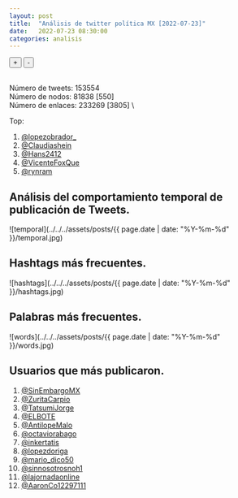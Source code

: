 ```yaml
---
layout: post
title:  "Análisis de twitter política MX [2022-07-23]"
date:   2022-07-23 08:30:00
categories: analisis
---
```


  <script src="https://d3js.org/d3-dsv.v1.min.js"></script>
  <script src="https://d3js.org/d3-fetch.v1.min.js"></script>
  <link rel="stylesheet" href="https://unpkg.com/simplebar@latest/dist/simplebar.css" />
  <link rel="stylesheet" href="../../../css/grafo.css" />
  <script src="https://unpkg.com/simplebar@latest/dist/simplebar.min.js"></script>
  <script src="https://virtual-alchemist.com/wp-content/uploads/2020/01/sigma.min_.js"></script>
  <script src="https://virtual-alchemist.com/wp-content/uploads/2020/01/sigma.parsers.gexf_.min_.js"></script>
  <script src="https://virtual-alchemist.com/wp-content/uploads/2020/01/sigma.renderers.parallelEdges.min_.js"></script>

  <section class="node-container">
    <div id="graph-container" class="nodes" style="width:100%;">
      <div id="selected-nodes"></div>
      <div class="node-controls">
      <datalist id="nodes-datalist"></datalist>
        <button type="button" id="zoom-in-button" class="zoom-button zoom-in">+</button>
        <button type="button" id="zoom-out-button" class="zoom-button zoom-out">-</button>
      </div>
    </div>
  </section>
<br>

Número de tweets: 153554 \
Número de nodos: 81838 [550] \
Número de enlaces: 233269 [3805] \

Top:
1.	[@lopezobrador_](https://twitter.com/lopezobrador_)
1.	[@Claudiashein](https://twitter.com/Claudiashein)
1.	[@Hans2412](https://twitter.com/Hans2412)
1.	[@VicenteFoxQue](https://twitter.com/VicenteFoxQue)
1.	[@rynram](https://twitter.com/rynram)

## Análisis del comportamiento temporal de publicación de Tweets.

![temporal](../../../assets/posts/{{ page.date | date: "%Y-%m-%d" }}/temporal.jpg)

## Hashtags más frecuentes.

![hashtags](../../../assets/posts/{{ page.date | date: "%Y-%m-%d" }}/hashtags.jpg)

## Palabras más frecuentes.

![words](../../../assets/posts/{{ page.date | date: "%Y-%m-%d" }}/words.jpg)

## Usuarios que más publicaron.

1.	[@SinEmbargoMX](https://twitter.com/SinEmbargoMX)
1.	[@ZuritaCarpio](https://twitter.com/ZuritaCarpio)
1.	[@TatsumiJorge](https://twitter.com/TatsumiJorge)
1.	[@ELBOTE](https://twitter.com/ELBOTE)
1.	[@AntilopeMalo](https://twitter.com/AntilopeMalo)
1.	[@octaviorabago](https://twitter.com/octaviorabago)
1.	[@inkertatis](https://twitter.com/inkertatis)
1.	[@lopezdoriga](https://twitter.com/lopezdoriga)
1.	[@mario_dico50](https://twitter.com/mario_dico50)
1.	[@sinnosotrosnoh1](https://twitter.com/sinnosotrosnoh1)
1.	[@lajornadaonline](https://twitter.com/lajornadaonline)
1.	[@AaronCo12297111](https://twitter.com/AaronCo12297111)

<script>
import {s} from '../../../assets/js/settings_net.js';

// Load data to the graph
    sigma.parsers.gexf('../../../assets/posts/{{ page.date | date: "%Y-%m-%d" }}/filter_net.gexf', s,
      function (s) {
        s.refresh();

        var zoomInButton = document.getElementById('zoom-in-button');
        zoomInButton.addEventListener("click", zoomIn);
        var zoomOutButton = document.getElementById('zoom-out-button');
        zoomOutButton.addEventListener("click", zoomOut);
      });

    function zoomIn() {
      var c = s.camera;
      c.goTo({
        ratio: c.ratio / c.settings('zoomingRatio')
      });
    }

    function zoomOut() {
      var c = s.camera;
      c.goTo({
        ratio: c.ratio * c.settings('zoomingRatio')
      });
    }
</script>